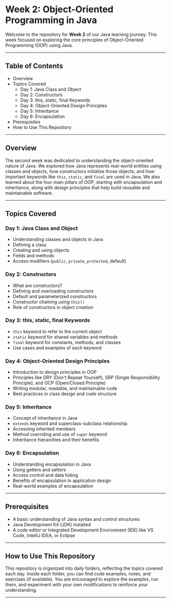# Week 2: Object-Oriented Programming in Java

Welcome to the repository for **Week 2** of our Java learning journey. This week focused on exploring the core principles of Object-Oriented Programming (OOP) using Java.

---

## Table of Contents

- Overview  
- Topics Covered  
  - Day 1: Java Class and Object  
  - Day 2: Constructors  
  - Day 3: this, static, final Keywords  
  - Day 4: Object-Oriented Design Principles  
  - Day 5: Inheritance  
  - Day 6: Encapsulation  
- Prerequisites  
- How to Use This Repository

---

## Overview

The second week was dedicated to understanding the object-oriented nature of Java. We explored how Java represents real-world entities using classes and objects, how constructors initialize those objects, and how important keywords like `this`, `static`, and `final` are used in Java. We also learned about the four main pillars of OOP, starting with encapsulation and inheritance, along with design principles that help build reusable and maintainable software.

---

## Topics Covered

### Day 1: Java Class and Object
- Understanding classes and objects in Java  
- Defining a class  
- Creating and using objects  
- Fields and methods  
- Access modifiers (`public`, `private`, `protected`, default)

### Day 2: Constructors
- What are constructors?  
- Defining and overloading constructors  
- Default and parameterized constructors  
- Constructor chaining using `this()`  
- Role of constructors in object creation

### Day 3: this, static, final Keywords
- `this` keyword to refer to the current object  
- `static` keyword for shared variables and methods  
- `final` keyword for constants, methods, and classes  
- Use cases and examples of each keyword

### Day 4: Object-Oriented Design Principles
- Introduction to design principles in OOP  
- Principles like DRY (Don't Repeat Yourself), SRP (Single Responsibility Principle), and OCP (Open/Closed Principle)  
- Writing modular, readable, and maintainable code  
- Best practices in class design and code structure

### Day 5: Inheritance
- Concept of inheritance in Java  
- `extends` keyword and superclass-subclass relationship  
- Accessing inherited members  
- Method overriding and use of `super` keyword  
- Inheritance hierarchies and their benefits

### Day 6: Encapsulation
- Understanding encapsulation in Java  
- Using getters and setters  
- Access control and data hiding  
- Benefits of encapsulation in application design  
- Real-world examples of encapsulation

---

## Prerequisites

- A basic understanding of Java syntax and control structures  
- Java Development Kit (JDK) installed  
- A code editor or Integrated Development Environment (IDE) like VS Code, IntelliJ IDEA, or Eclipse

---

## How to Use This Repository

This repository is organized into daily folders, reflecting the topics covered each day. Inside each folder, you can find code examples, notes, and exercises (if available). You are encouraged to explore the examples, run them, and experiment with your own modifications to reinforce your understanding.

---


